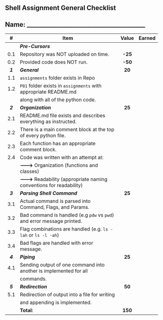 ## Shell Assignment General Checklist

## Name: _______________________________________

|    #    | Item                                                                   |  Value  | Earned |
| :-----: | ---------------------------------------------------------------------- | :-----: | :----: |
|         | ***Pre-Cursors***                                                      |         |        |
|   0.1   | Repository was NOT uploaded on time.                                   | **-25** |        |
|   0.2   | Provided code does NOT run.                                            | **-50** |        |
| ***1*** | ***General***                                                          | **20**  |        |
|   1.1   | `assignments` folder exists in Repo                                    |         |        |
|   1.2   | `P01` folder exists in `assignments` with appropriate README.md        |         |        |
|         | along with all of the python code.                                     |         |        |
| ***2*** | ***Organization***                                                     | **25**  |        |
|   2.1   | README.md file exists and describes everything as instructed.          |         |        |
|   2.2   | There is a main comment block at the top of every python file.         |         |        |
|   2.3   | Each function has an appropriate comment block.                        |         |        |
|   2.4   | Code was written with an attempt at:                                   |         |        |
|         | **--->** Organization (functions and classes)                          |         |        |
|         | **--->** Readability (appropriate naming conventions for readability)  |         |        |
| ***3*** | ***Parsing Shell Command***                                            | **25**  |        |
|   3.1   | Actual command is parsed into Command, Flags, and Params.              |         |        |
|   3.2   | Bad command is handled (e.g `pdw` vs `pwd`) and error message printed. |         |        |
|   3.3   | Flag combinations are handled (e.g. `ls -lah` or `ls -l -ah`)          |         |        |
|   3.4   | Bad flags are handled with error message.                              |         |        |
| ***4*** | ***Piping***                                                           | **25**  |        |
|   4.1   | Sending output of one command into another is implemented for all      |         |        |
|         | commands.                                                              |         |        |
| ***5*** | ***Redirection***                                                      | **50**  |        |
|   5.1   | Redirection of output into a file for writing                          |         |        |
|         | and appending is implemented.                                          |         |        |
|         | **Total:**                                                             | **150** |        |

